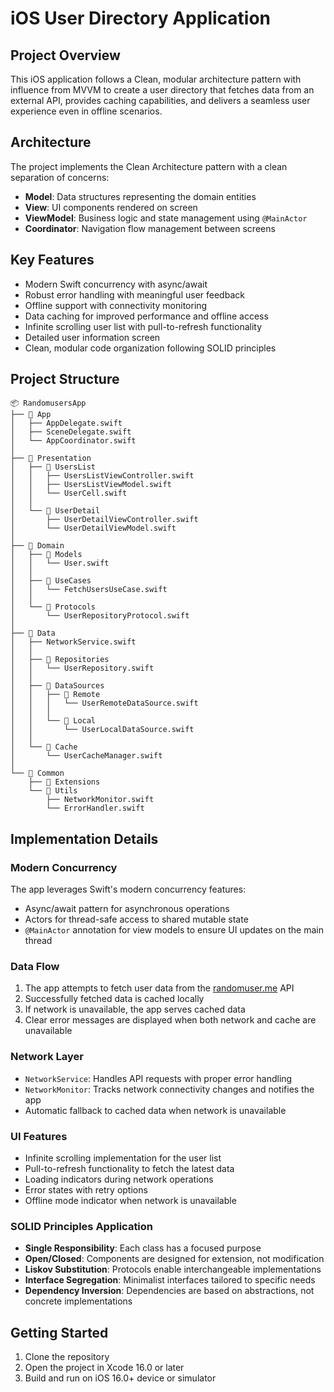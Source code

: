 # iOS User Directory Application

## Project Overview

This iOS application follows a Clean, modular architecture pattern with influence from MVVM to create a user directory that fetches data from an external API, provides caching capabilities, and delivers a seamless user experience even in offline scenarios.

## Architecture

The project implements the Clean Architecture pattern with a clean separation of concerns:

- **Model**: Data structures representing the domain entities
- **View**: UI components rendered on screen
- **ViewModel**: Business logic and state management using `@MainActor`
- **Coordinator**: Navigation flow management between screens

## Key Features

- Modern Swift concurrency with async/await
- Robust error handling with meaningful user feedback
- Offline support with connectivity monitoring
- Data caching for improved performance and offline access
- Infinite scrolling user list with pull-to-refresh functionality
- Detailed user information screen
- Clean, modular code organization following SOLID principles

## Project Structure

```
📦 RandomusersApp
├── 📂 App
│   ├── AppDelegate.swift
│   ├── SceneDelegate.swift
│   └── AppCoordinator.swift
│
├── 📂 Presentation
│   ├── 📂 UsersList
│   │   ├── UsersListViewController.swift
│   │   ├── UsersListViewModel.swift
│   │   └── UserCell.swift
│   │
│   └── 📂 UserDetail
│       ├── UserDetailViewController.swift
│       └── UserDetailViewModel.swift
│
├── 📂 Domain
│   ├── 📂 Models
│   │   └── User.swift
│   │
│   ├── 📂 UseCases
│   │   └── FetchUsersUseCase.swift
│   │
│   └── 📂 Protocols
│       └── UserRepositoryProtocol.swift
│
├── 📂 Data
│   ├── NetworkService.swift
│   │
│   ├── 📂 Repositories
│   │   └── UserRepository.swift
│   │
│   ├── 📂 DataSources
│   │   ├── 📂 Remote
│   │   │   └── UserRemoteDataSource.swift
│   │   │
│   │   └── 📂 Local
│   │       └── UserLocalDataSource.swift
│   │
│   └── 📂 Cache
│       └── UserCacheManager.swift
│
└── 📂 Common
    ├── 📂 Extensions
    └── 📂 Utils
        ├── NetworkMonitor.swift
        └── ErrorHandler.swift
```

## Implementation Details

### Modern Concurrency

The app leverages Swift's modern concurrency features:
- Async/await pattern for asynchronous operations
- Actors for thread-safe access to shared mutable state
- `@MainActor` annotation for view models to ensure UI updates on the main thread

### Data Flow

1. The app attempts to fetch user data from the [randomuser.me](https://randomuser.me/api/?results=10) API
2. Successfully fetched data is cached locally
3. If network is unavailable, the app serves cached data
4. Clear error messages are displayed when both network and cache are unavailable

### Network Layer

- `NetworkService`: Handles API requests with proper error handling
- `NetworkMonitor`: Tracks network connectivity changes and notifies the app
- Automatic fallback to cached data when network is unavailable

### UI Features

- Infinite scrolling implementation for the user list
- Pull-to-refresh functionality to fetch the latest data
- Loading indicators during network operations
- Error states with retry options
- Offline mode indicator when network is unavailable

### SOLID Principles Application

- **Single Responsibility**: Each class has a focused purpose
- **Open/Closed**: Components are designed for extension, not modification
- **Liskov Substitution**: Protocols enable interchangeable implementations
- **Interface Segregation**: Minimalist interfaces tailored to specific needs
- **Dependency Inversion**: Dependencies are based on abstractions, not concrete implementations

## Getting Started

1. Clone the repository
2. Open the project in Xcode 16.0 or later
3. Build and run on iOS 16.0+ device or simulator

